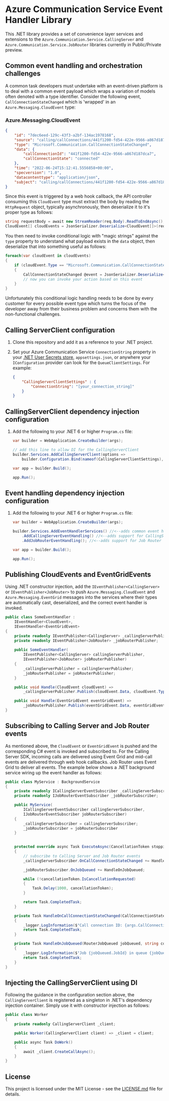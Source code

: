 # Azure Communication Service Event Handler Library

This .NET library provides a set of convenience layer services and extensions to the `Azure.Communication.Service.CallingServer` and `Azure.Communication.Service.JobRouter` libraries currently in Public/Private preview.

## Common event handling and orchestration challenges

A common task developers must undertake with an event-driven platform is to deal with a common event payload which wraps a variation of models often denoted with a type identifier. Consider the following event, `CallConnectionStateChanged` which is 'wrapped' in an `Azure.Messaging.CloudEvent` type:

### Azure.Messaging.CloudEvent

```json
{
    "id": "7dec6eed-129c-43f3-a2bf-134ac1978168",
    "source": "calling/callConnections/441f1200-fd54-422e-9566-a867d187dca7/callState",
    "type": "Microsoft.Communication.CallConnectionStateChanged",
    "data": {
        "callConnectionId": "441f1200-fd54-422e-9566-a867d187dca7",
        "callConnectionState": "connected"
    },
    "time": "2022-06-24T15:12:41.5556858+00:00",
    "specversion": "1.0",
    "datacontenttype": "application/json",
    "subject": "calling/callConnections/441f1200-fd54-422e-9566-a867d187dca7/callState"
}
```

Since this event is triggered by a web hook callback, the API controller consuming this `CloudEvent` type must extract the body by reading the `HttpRequest` object, typically asynchronously, then deserialize it to it's proper type as follows:

```csharp
string requestBody = await new StreamReader(req.Body).ReadToEndAsync();
CloudEvent[] cloudEvents = JsonSerializer.Deserialize<CloudEvent[]>(requestBody);
```

You then need to invoke conditional logic with "magic strings" against the `type` property to understand what payload exists in the `data` object, then deserialize that into something useful as follows:

```csharp
foreach(var cloudEvent in cloudEvents)
{
    if (cloudEvent.Type == "Microsoft.Communication.CallConnectionStateChanged")
    {
        CallConnectionStateChanged @event = JsonSerializer.Deserialize<CallConnectionStateChanged>(cloudEvent.Data);        
        // now you can invoke your action based on this event    
    }
}
```

Unfortunately this conditional logic handling needs to be done by every customer for every possible event type which turns the focus of the developer away from their business problem and concerns them with the non-functional challenges.

## Calling ServerClient configuration

1. Clone this repository and add it as a reference to your .NET project.
2. Set your Azure Communication Service `ConnectionString` property in your [.NET User Secrets store](https://docs.microsoft.com/en-us/aspnet/core/security/app-secrets?view=aspnetcore-6.0&tabs=windows), `appsettings.json`, or anywhere your `IConfiguration` provider can look for the `QueueClientSettings`. For example:

    ```json
    {
        "CallingServerClientSettings" : {
            "ConnectionString": "[your_connection_string]"
        }
    }
    ```

## CallingServerClient dependency injection configuration

1. Add the following to your .NET 6 or higher `Program.cs` file:

    ```csharp
    var builder = WebApplication.CreateBuilder(args);

    // add this line to allow DI for the CallingServerClient
    builder.Services.AddCallingServerClient(options => 
        builder.Configuration.Bind(nameof(CallingServerClientSettings), options));
    
    var app = builder.Build();

    app.Run();
    ```

## Event handling dependency injection configuration

1. Add the following to your .NET 6 or higher `Program.cs` file:

    ```csharp
    var builder = WebApplication.CreateBuilder(args);

    builder.Services.AddEventHandlerServices() //<--adds common event handling services
        .AddCallingServerEventHandling() //<--adds support for CallingServer SDK events
        .AddJobRouterEventHandling(); //<--adds support for Job Router events
    
    var app = builder.Build();

    app.Run();
    ```

## Publishing CloudEvents and EventGridEvents

Using .NET constructor injection, add the `IEventPublisher<CallingServer>` or `IEventPublisher<JobRouter>` to push `Azure.Messaging.CloudEvent` and `Azure.Messaging.EventGrid` messages into the services where their types are automatically cast, deserialized, and the correct event handler is invoked.

```csharp
public class SomeEventHandler : 
    IEventHandler<CloudEvent>, 
    IEventHandler<EventGridEvent>
{
    private readonly IEventPublisher<CallingServer> _callingServerPublisher;
    private readonly IEventPublisher<JobRouter> _jobRouterPublisher;
    
    public SomeEventHandler(
        IEventPublisher<CallingServer> callingServerPublisher,
        IEventPublisher<JobRouter> jobRouterPublisher)
    {
        _callingServerPublisher = callingServerPublisher;
        _jobRouterPublisher = jobRouterPublisher;
    }

    public void Handle(CloudEvent cloudEvent) =>
        _callingServerPublisher.Publish(cloudEvent.Data, cloudEvent.Type, "myContextId");

    public void Handle(EventGridEvent eventGridEvent) =>
        _jobRouterPublisher.Publish(eventGridEvent.Data, eventGridEvent.EventType);
}
```

## Subscribing to Calling Server and Job Router events

As mentioned above, the `CloudEvent` or `EventGridEvent` is pushed and the corresponding C# event is invoked and subscribed to. For the Calling Server SDK, incoming calls are delivered using Event Grid and mid-call events are delivered through web hook callbacks. Job Router uses Event Grid to deliver all events. The example below shows a .NET background service wiring up the event handler as follows:

```csharp
public class MyService : BackgroundService
{
    private readonly ICallingServerEventSubscriber _callingServerSubscriber;
    private readonly IJobRouterEventSubscriber _jobRouterSubscriber;

    public MyService(
        ICallingServerEventSubscriber callingServerSubscriber,
        IJobRouterEventSubscriber jobRouterSubscriber)
    {
        _callingServerSubscriber = callingServerSubscriber;
        _jobRouterSubscriber = jobRouterSubscriber
    }
    

    protected override async Task ExecuteAsync(CancellationToken stoppingToken)
    {
        // subscribe to Calling Server and Job Router events
        _callingServerSubscriber.OnCallConnectionStateChanged += HandleOnCallConnectionStateChanged;

        _jobRouterSubscriber.OnJobQueued += HandleOnJobQueued;

        while (!cancellationToken.IsCancellationRequested)
        {
            Task.Delay(1000, cancellationToken);
        }

        return Task.CompletedTask;
    }

    private Task HandleOnCallConnectionStateChanged(CallConnectionStateChanged args, string contextId)
    {
        _logger.LogInformation($"Call connection ID: {args.CallConnectionId} | Context: {contextId}");
        return Task.CompletedTask;
    }

    private Task HandleOnJobQueued(RouterJobQueued jobQueued, string contextId)
    {
        _logger.LogInformation($"Job {jobQueued.JobId} in queue {jobQueued.QueueId}")
        return Task.CompletedTask;
    }
}
```

## Injecting the CallingServerClient using DI

Following the guidance in the configuration section above, the `CallingServerClient` is registered as a singleton in .NET's dependency injection container. Simply use it with constructor injection as follows:

```csharp
public class Worker
{
    private readonly CallingServerClient _client;

    public Worker(CallingServerClient client) => _client = client;

    public async Task DoWork()
    {
        await _client.CreateCallAsync();
    }
}
```

## License

This project is licensed under the MIT License - see the [LICENSE.md](license.md) file for details.
